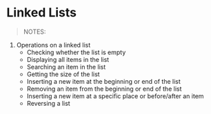 # Linked Lists


> NOTES:


1. Operations on a linked list  
     * Checking whether the list is empty  
     * Displaying all items in the list  
     * Searching an item in the list  
     * Getting the size of the list  
     * Inserting a new item at the beginning or end of the list  
     * Removing an item from the beginning or end of the list  
     * Inserting a new item at a specific place or before/after an item  
     * Reversing a list


